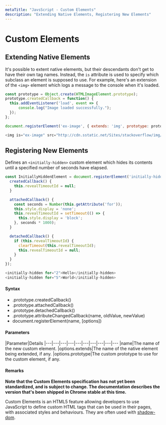 ```yaml
---
metaTitle: "JavsScript - Custom Elements"
description: "Extending Native Elements, Registering New Elements"
---
```


# Custom Elements



## Extending Native Elements


It's possible to extent native elements, but their descendants don't get to have their own tag names. Instead, the `is` attribute is used to specify which subclass an element is supposed to use. For example, here's an extension of the `<img>` element which logs a message to the console when it's loaded.

```js
const prototype = Object.create(HTMLImageElement.prototype);
prototype.createdCallback = function() {
  this.addEventListener('load', event => {
      console.log("Image loaded successfully.");
  });
};

document.registerElement('ex-image', { extends: 'img', prototype: prototype });

```

```js
<img is="ex-image" src="http://cdn.sstatic.net/Sites/stackoverflow/img/apple-touch-icon.png" />

```



## Registering New Elements


Defines an `<initially-hidden>` custom element which hides its contents until a specified number of seconds have elapsed.

```js
const InitiallyHiddenElement = document.registerElement('initially-hidden', class extends HTMLElement {
  createdCallback() {
    this.revealTimeoutId = null;
  }

  attachedCallback() {
    const seconds = Number(this.getAttribute('for'));
    this.style.display = 'none';
    this.revealTimeoutId = setTimeout(() => {
      this.style.display = 'block';
    }, seconds * 1000);
  }

  detachedCallback() {
    if (this.revealTimeoutId) {
      clearTimeout(this.revealTimeoutId);
      this.revealTimeoutId = null;
    }
  }
});

```

```js
<initially-hidden for="2">Hello</initially-hidden>
<initially-hidden for="5">World</initially-hidden>

```



#### Syntax


- .prototype.createdCallback()
- .prototype.attachedCallback()
- .prototype.detachedCallback()
- .prototype.attributeChangedCallback(name, oldValue, newValue)
- document.registerElement(name, [options])



#### Parameters


|Parameter|Details
|---|---|---|---|---|---|---|---|---|---
|name|The name of the new custom element.
|options.extends|The name of the native element being extended, if any.
|options.prototype|The custom prototype to use for the custom element, if any.



#### Remarks


> 
**Note that the Custom Elements specification has not yet been standardized, and is subject to change. The documentation describes the version that's been shipped in Chrome stable at this time.**


Custom Elements is an HTML5 feature allowing developers to use JavaScript to define custom HTML tags that can be used in their pages, with associated styles and behaviours. They are often used with [shadow-dom](/questions/tagged/shadow-dom).

